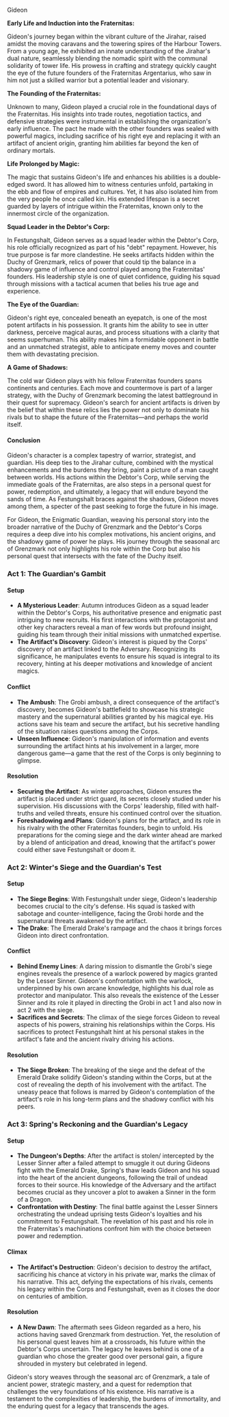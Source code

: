 Gideon

**Early Life and Induction into the Fraternitas:**

Gideon's journey began within the vibrant culture of the Jirahar, raised amidst the moving caravans and the towering spires of the Harbour Towers. From a young age, he exhibited an innate understanding of the Jirahar's dual nature, seamlessly blending the nomadic spirit with the communal solidarity of tower life. His prowess in crafting and strategy quickly caught the eye of the future founders of the Fraternitas Argentarius, who saw in him not just a skilled warrior but a potential leader and visionary.

**The Founding of the Fraternitas:**

Unknown to many, Gideon played a crucial role in the foundational days of the Fraternitas. His insights into trade routes, negotiation tactics, and defensive strategies were instrumental in establishing the organization's early influence. The pact he made with the other founders was sealed with powerful magics, including sacrifice of his right eye and replacing it with an artifact of ancient origin, granting him abilities far beyond the ken of ordinary mortals.

**Life Prolonged by Magic:**

The magic that sustains Gideon's life and enhances his abilities is a double-edged sword. It has allowed him to witness centuries unfold, partaking in the ebb and flow of empires and cultures. Yet, it has also isolated him from the very people he once called kin. His extended lifespan is a secret guarded by layers of intrigue within the Fraternitas, known only to the innermost circle of the organization.

**Squad Leader in the Debtor's Corp:**

In Festungshalt, Gideon serves as a squad leader within the Debtor's Corp, his role officially recognized as part of his "debt" repayment. However, his true purpose is far more clandestine. He seeks artifacts hidden within the Duchy of Grenzmark, relics of power that could tip the balance in a shadowy game of influence and control played among the Fraternitas' founders. His leadership style is one of quiet confidence, guiding his squad through missions with a tactical acumen that belies his true age and experience.

**The Eye of the Guardian:**

Gideon's right eye, concealed beneath an eyepatch, is one of the most potent artifacts in his possession. It grants him the ability to see in utter darkness, perceive magical auras, and process situations with a clarity that seems superhuman. This ability makes him a formidable opponent in battle and an unmatched strategist, able to anticipate enemy moves and counter them with devastating precision.

**A Game of Shadows:**

The cold war Gideon plays with his fellow Fraternitas founders spans continents and centuries. Each move and countermove is part of a larger strategy, with the Duchy of Grenzmark becoming the latest battleground in their quest for supremacy. Gideon's search for ancient artifacts is driven by the belief that within these relics lies the power not only to dominate his rivals but to shape the future of the Fraternitas—and perhaps the world itself.

#### Conclusion

Gideon's character is a complex tapestry of warrior, strategist, and guardian. His deep ties to the Jirahar culture, combined with the mystical enhancements and the burdens they bring, paint a picture of a man caught between worlds. His actions within the Debtor's Corp, while serving the immediate goals of the Fraternitas, are also steps in a personal quest for power, redemption, and ultimately, a legacy that will endure beyond the sands of time. As Festungshalt braces against the shadows, Gideon moves among them, a specter of the past seeking to forge the future in his image.

For Gideon, the Enigmatic Guardian, weaving his personal story into the broader narrative of the Duchy of Grenzmark and the Debtor's Corps requires a deep dive into his complex motivations, his ancient origins, and the shadowy game of power he plays. His journey through the seasonal arc of Grenzmark not only highlights his role within the Corp but also his personal quest that intersects with the fate of the Duchy itself.




### Act 1: The Guardian's Gambit

#### Setup
- **A Mysterious Leader**: Autumn introduces Gideon as a squad leader within the Debtor's Corps, his authoritative presence and enigmatic past intriguing to new recruits. His first interactions with the protagonist and other key characters reveal a man of few words but profound insight, guiding his team through their initial missions with unmatched expertise.
- **The Artifact's Discovery**: Gideon's interest is piqued by the Corps' discovery of an artifact linked to the Adversary. Recognizing its significance, he manipulates events to ensure his squad is integral to its recovery, hinting at his deeper motivations and knowledge of ancient magics.

#### Conflict
- **The Ambush**: The Grobi ambush, a direct consequence of the artifact's discovery, becomes Gideon's battlefield to showcase his strategic mastery and the supernatural abilities granted by his magical eye. His actions save his team and secure the artifact, but his secretive handling of the situation raises questions among the Corps.
- **Unseen Influence**: Gideon's manipulation of information and events surrounding the artifact hints at his involvement in a larger, more dangerous game—a game that the rest of the Corps is only beginning to glimpse.

#### Resolution
- **Securing the Artifact**: As winter approaches, Gideon ensures the artifact is placed under strict guard, its secrets closely studied under his supervision. His discussions with the Corps' leadership, filled with half-truths and veiled threats, ensure his continued control over the situation.
- **Foreshadowing and Plans**: Gideon's plans for the artifact, and its role in his rivalry with the other Fraternitas founders, begin to unfold. His preparations for the coming siege and the dark winter ahead are marked by a blend of anticipation and dread, knowing that the artifact's power could either save Festungshalt or doom it.

### Act 2: Winter's Siege and the Guardian's Test

#### Setup
- **The Siege Begins**: With Festungshalt under siege, Gideon's leadership becomes crucial to the city's defense. His squad is tasked with sabotage and counter-intelligence, facing the Grobi horde and the supernatural threats awakened by the artifact.
- **The Drake**: The Emerald Drake's rampage and the chaos it brings forces Gideon into direct confrontation. 

#### Conflict
- **Behind Enemy Lines**: A daring mission to dismantle the Grobi's siege engines reveals the presence of a warlock powered by magics granted by the Lesser Sinner. Gideon's confrontation with the warlock, underpinned by his own arcane knowledge, highlights his dual role as protector and manipulator. This also reveals the existence of the Lesser Sinner and its role it played in directing the Grobi in act 1 and also now in act 2 with the siege.
- **Sacrifices and Secrets**: The climax of the siege forces Gideon to reveal aspects of his powers, straining his relationships within the Corps. His sacrifices to protect Festungshalt hint at his personal stakes in the artifact's fate and the ancient rivalry driving his actions.

#### Resolution
- **The Siege Broken**: The breaking of the siege and the defeat of the Emerald Drake solidify Gideon's standing within the Corps, but at the cost of revealing the depth of his involvement with the artifact. The uneasy peace that follows is marred by Gideon's contemplation of the artifact's role in his long-term plans and the shadowy conflict with his peers.

### Act 3: Spring's Reckoning and the Guardian's Legacy

#### Setup
- **The Dungeon's Depths**:  After the artifact is stolen/ intercepted by the Lesser Sinner after a failed attempt to smuggle it out during Gideons fight with the Emerald Drake, Spring's thaw leads Gideon and his squad into the heart of the ancient dungeons, following the trail of undead forces to their source. His knowledge of the Adversary and the artifact becomes crucial as they uncover a plot to awaken a Sinner in the form of a Dragon.
- **Confrontation with Destiny**: The final battle against the Lesser Sinners orchestrating the undead uprising tests Gideon's loyalties and his commitment to Festungshalt. The revelation of his past and his role in the Fraternitas's machinations confront him with the choice between power and redemption.

#### Climax
- **The Artifact's Destruction**: Gideon's decision to destroy the artifact, sacrificing his chance at victory in his private war, marks the climax of his narrative. This act, defying the expectations of his rivals, cements his legacy within the Corps and Festungshalt, even as it closes the door on centuries of ambition.

#### Resolution
- **A New Dawn**: The aftermath sees Gideon regarded as a hero, his actions having saved Grenzmark from destruction. Yet, the resolution of his personal quest leaves him at a crossroads, his future within the Debtor's Corps uncertain. The legacy he leaves behind is one of a guardian who chose the greater good over personal gain, a figure shrouded in mystery but celebrated in legend.

Gideon's story weaves through the seasonal arc of Grenzmark, a tale of ancient power, strategic mastery, and a quest for redemption that challenges the very foundations of his existence. His narrative is a testament to the complexities of leadership, the burdens of immortality, and the enduring quest for a legacy that transcends the ages.